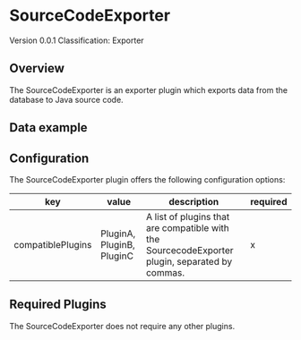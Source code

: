 # SourceCodeExporter
Version 0.0.1
Classification: Exporter

Overview
-----
The SourceCodeExporter is an exporter plugin which exports data from the database to Java source code.

Data example
-----

Configuration
-----
The SourceCodeExporter plugin offers the following configuration options:

| key  | value | description | required |
| ------------- | ------------- |  ------------- | ------------- |
| compatiblePlugins | PluginA, PluginB, PluginC | A list of plugins that are compatible with the SourcecodeExporter plugin, separated by commas. | x

Required Plugins
-----
The SourceCodeExporter does not require any other plugins.


 
